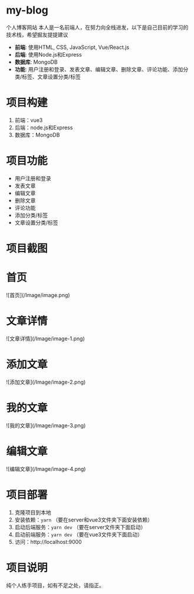 # my-blog
个人博客网站
本人是一名前端人，在努力向全栈进发，以下是自己目前的学习的技术栈，希望掘友提提建议

- **前端**: 使用HTML, CSS, JavaScript, Vue/React.js
- **后端**: 使用Node.js和Express
- **数据库**: MongoDB
- **功能**: 用户注册和登录、发表文章、编辑文章、删除文章、评论功能、添加分类/标签、文章设置分类/标签

# 项目构建
1. 前端：vue3
2. 后端：node.js和Express
3. 数据库：MongoDB

# 项目功能
- 用户注册和登录
- 发表文章
- 编辑文章
- 删除文章
- 评论功能
- 添加分类/标签
- 文章设置分类/标签

# 项目截图
<h1>首页</h1>
![首页](/Image/image.png)
<h1>文章详情</h1>
![文章详情](/Image/image-1.png)
<h1>添加文章</h1>
![添加文章](/Image/image-2.png)
<h1>我的文章</h1>
![我的文章](/Image/image-3.png)
<h1>编辑文章</h1>
![编辑文章](/Image/image-4.png)

# 项目部署
1. 克隆项目到本地
2. 安装依赖：`yarn`  （要在server和vue3文件夹下面安装依赖）
3. 启动后端服务：`yarn dev` （要在server文件夹下面启动）
4. 启动前端服务：`yarn dev` （要在vue3文件夹下面启动）
5. 访问：http://localhost:9000

# 项目说明
纯个人练手项目，如有不足之处，请指正。
